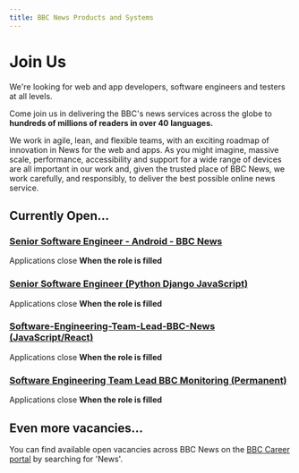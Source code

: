 ```yaml
---
title: BBC News Products and Systems
---
```

# Join Us

We're looking for web and app developers, software engineers and testers at all levels.

Come join us in delivering the BBC's news services across the globe to **hundreds of millions of readers in over 40 languages.**

We work in agile, lean, and flexible teams, with an exciting roadmap of innovation in News for the web and apps. As you might imagine, massive scale, performance, accessibility and support for a wide range of devices are all important in our work and, given the trusted place of BBC News, we work carefully, and responsibly, to deliver the best possible online news service.

## Currently Open...

### [Senior Software Engineer - Android - BBC News](https://careerssearch.bbc.co.uk/jobs/job/Senior-Software-Engineer-Android-Mobile-BBC-News-App/27145)
Applications close **When the role is filled**

### [Senior Software Engineer (Python Django JavaScript)](https://careerssearch.bbc.co.uk/jobs/job/Senior-Software-Engineer-BBC-Monitoring-Python-Django-JavaScript/28066)
Applications close **When the role is filled**

### [Software-Engineering-Team-Lead-BBC-News (JavaScript/React)](https://careerssearch.bbc.co.uk/jobs/job/Software-Engineering-Team-Lead-BBC-News-Reach-Languages/26294)
Applications close **When the role is filled**

### [Software Engineering Team Lead BBC Monitoring (Permanent)](https://careerssearch.bbc.co.uk/jobs/job/Software-Engineering-Team-Lead-BBC-Monitoring/27969)
Applications close **When the role is filled**


## Even more vacancies...
You can find available open vacancies across BBC News on the [BBC Career portal](http://careerssearch.bbc.co.uk/jobs/search) by searching for 'News'.
